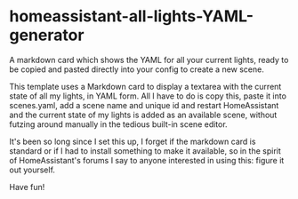 # homeassistant-all-lights-YAML-generator
A markdown card which shows the YAML for all your current lights, ready to be copied and pasted directly into your config to create a new scene. 

This template uses a Markdown card to display a textarea with the current state of all my lights, in YAML form. All I have to do is copy this, paste it into scenes.yaml, add a scene name and unique id and restart HomeAssistant and the current state of my lights is added as an available scene, without futzing around manually in the tedious built-in scene editor.

It's been so long since I set this up, I forget if the markdown card is standard or if I had to install something to make it available, so in the spirit of HomeAssistant's forums I say to anyone interested in using this: figure it out yourself.

Have fun!
